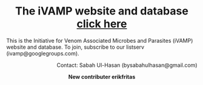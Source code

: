 <header>

  <h1>The iVAMP website and database <a href="https://ivamp-consortium.github.io/" target="_blank">click here</a></h1>

  <article align="left">
    <p>
    This is the Initiative for Venom Associated Microbes and Parasites (iVAMP) website and database. To join, subscribe to our listserv (ivamp@googlegroups.com).
    </p>
  </article>

  <article align="right">
    <p>Contact: Sabah Ul-Hasan (bysabahulhasan@gmail.com)</p>
  </article>

  <p><strong>New contributer erikfritas</strong></p>

</header>
